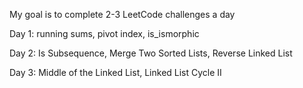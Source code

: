 My goal is to complete 2-3 LeetCode challenges a day 

Day 1: running sums, pivot index, is_ismorphic 

Day 2: Is Subsequence, Merge Two Sorted Lists, Reverse Linked List

Day 3: Middle of the Linked List, Linked List Cycle II 
